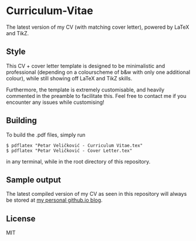 # Curriculum-Vitae
The latest version of my CV (with matching cover letter), powered by LaTeX and TikZ.

## Style
This CV + cover letter template is designed to be minimalistic and professional (depending on a colourscheme of b&w with only one additional colour), while still showing off LaTeX and TikZ skills.

Furthermore, the template is extremely customisable, and heavily commented in the preamble to facilitate this. Feel free to contact me if you encounter any issues while customising!

## Building
To build the .pdf files, simply run
    
    $ pdflatex "Petar Veličković - Curriculum Vitae.tex"
    $ pdflatex "Petar Veličković - Cover Letter.tex"
    
in any terminal, while in the root directory of this repository.
  
## Sample output
The latest compiled version of my CV as seen in this repository will always be stored at [my personal github.io blog](http://petarv-.github.io/PetarV-CurriculumVitae.pdf).

## License
MIT
